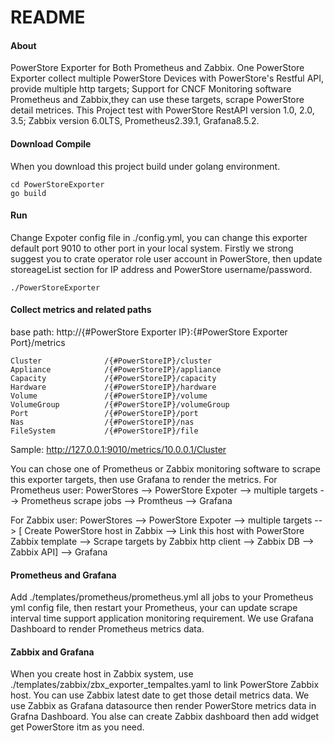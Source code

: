 # README

#### About

PowerStore Exporter for Both Prometheus and Zabbix.
One PowerStore Exporter collect multiple PowerStore Devices with PowerStore's Restful API, provide multiple http targets; Support for CNCF Monitoring software Prometheus and Zabbix,they can use these targets, scrape PowerStore detail metrices.
This Project test with PowerStore RestAPI version 1.0, 2.0, 3.5; Zabbix version 6.0LTS, Prometheus2.39.1, Grafana8.5.2.

#### Download Compile
When you download this project build under golang environment.

```
cd PowerStoreExporter
go build
```
#### Run
Change  Expoter config file in ./config.yml, you can change this exporter default port 9010  to other port in your local system.
Firstly we strong suggest you to crate operator role user account in PowerStore, then update storeageList section for IP address and PowerStore username/password.
```
./PowerStoreExporter
```


#### Collect metrics and related paths
base path: http://{#PowerStore Exporter IP}:{#PowerStore Exporter Port}/metrics

```
Cluster              /{#PowerStoreIP}/cluster
Appliance            /{#PowerStoreIP}/appliance
Capacity             /{#PowerStoreIP}/capacity
Hardware             /{#PowerStoreIP}/hardware
Volume               /{#PowerStoreIP}/volume
VolumeGroup          /{#PowerStoreIP}/volumeGroup
Port                 /{#PowerStoreIP}/port
Nas                  /{#PowerStoreIP}/nas
FileSystem           /{#PowerStoreIP}/file
```
Sample: http://127.0.0.1:9010/metrics/10.0.0.1/Cluster

You can chose one of Prometheus or Zabbix monitoring software to scrape this exporter targets, then use Grafana to render the metrics.
For Prometheus user: PowerStores --> PowerStore Expoter --> multiple targets --> Prometheus scrape jobs --> Promtheus --> Grafana

For Zabbix user: PowerStores --> PowerStore Expoter --> multiple targets --> [ Create PowerStore host in Zabbix --> Link this host with PowerStore Zabbix template --> Scrape targets by Zabbix http client --> Zabbix DB --> Zabbix API] --> Grafana

#### Prometheus and Grafana
Add ./templates/prometheus/prometheus.yml  all jobs to your Prometheus yml config file, then restart your Prometheus, your can update scrape interval time support application monitoring requirement.
We use Grafana Dashboard to render Prometheus metrics data.

#### Zabbix and Grafana
When you create host in Zabbix system, use ./templates/zabbix/zbx_exporter_tempaltes.yaml to link PowerStore Zabbix host.
You can use Zabbix latest date to get those detail metrics data. 
We use Zabbix as Grafana datasource then render PowerStore metrics data in Grafna Dashboard.
You alse can create Zabbix dashboard then add widget get PowerStore itm as you need.

